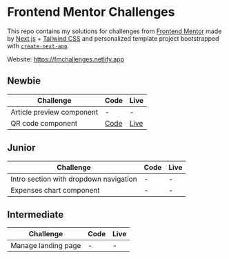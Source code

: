 # Frontend Mentor Challenges

This repo contains my solutions for challenges from [Frontend Mentor](https://www.frontendmentor.io/challenges) made by [Next.js](https://nextjs.org/) + [Tailwind CSS](https://tailwindcss.com) and personalized template project bootstrapped with [`create-next-app`](https://github.com/vercel/next.js/tree/canary/packages/create-next-app).

Website: https://fmchallenges.netlify.app

## Newbie

| Challenge                 | Code                                                                                 | Live                                                       |
| ------------------------- | ------------------------------------------------------------------------------------ | ---------------------------------------------------------- |
| Article preview component | -                                                                                    | -                                                          |
| QR code component         | [Code](https://github.com/anbelf7/frontend-mentor/tree/main/pages/qr-code-component) | [Live](https://fmchallenges.netlify.app/qr-code-component) |

## Junior

| Challenge                              | Code | Live |
| -------------------------------------- | ---- | ---- |
| Intro section with dropdown navigation | -    | -    |
| Expenses chart component               | -    | -    |

## Intermediate

| Challenge           | Code | Live |
| ------------------- | ---- | ---- |
| Manage landing page | -    | -    |
